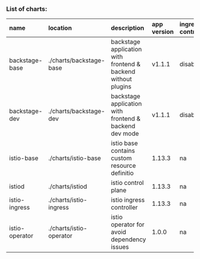 ### List of charts:

| name           | location                | description                                                    | app version | ingress controller | url                  |
|:---------------|:------------------------|:---------------------------------------------------------------|:------------|:-------------------|:---------------------|
| backstage-base | ./charts/backstage-base | backstage application with frontend & backend without plugins  | v1.1.1      | disabled           | [backstage-psql11]() |
| backstage-dev  | ./charts/backstage-dev  | backstage application with frontend & backend dev mode         | v1.1.1      | disabled           | [backstage-psql11]() |
| istio-base     | ./charts/istio-base     | istio base contains custom resource definitio                  | 1.13.3      | na                 | [istio-base]()       |
| istiod         | ./charts/istiod         | istio control plane                                            | 1.13.3      | na                 | [istiod]()           |
| istio-ingress  | ./charts/istio-ingress  | istio ingress controller                                       | 1.13.3      | na                 | [istio-ingress]]()   |
| istio-operator | ./charts/istio-operator | istio operator for avoid dependency issues                     | 1.0.0       | na		       | [istio-operator]()   |
